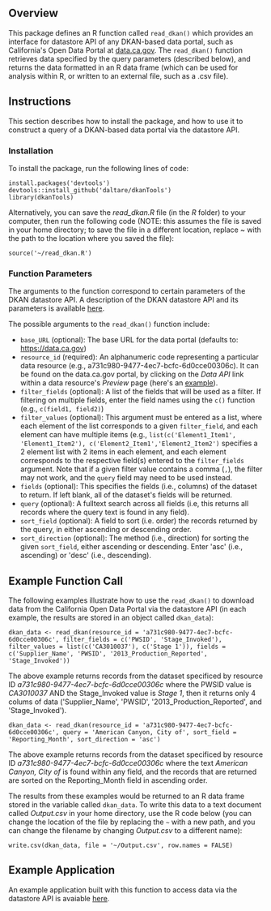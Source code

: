 ## Overview
This package defines an R function called `read_dkan()` which provides an interface for datastore API of any DKAN-based data portal, such as California's Open Data Portal at [data.ca.gov](https://data.ca.gov/). The `read_dkan()` function retrieves data specified by the query parameters (described below), and returns the data formatted in an R data frame (which can be used for analysis within R, or written to an external file, such as a .csv file).

## Instructions
This section describes how to install the package, and how to use it to construct a query of a DKAN-based data portal via the datastore API.

### Installation
To install the package, run the following lines of code:
``` 
install.packages('devtools')
devtools::install_github('daltare/dkanTools')
library(dkanTools)
```

Alternatively, you can save the *read_dkan.R* file (in the *R* folder) to your computer, then run the following code (NOTE: this assumes the file is saved in your home directory; to save the file in a different location, replace ~ with the path to the location where you saved the file):
```
source('~/read_dkan.R')
```

### Function Parameters
The arguments to the function correspond to certain parameters of the DKAN datastore API. A description of the DKAN datastore API and its parameters is available [here](http://dkan.readthedocs.io/en/latest/apis/datastore-api.html).

The possible arguments to the `read_dkan()` function include:
* `base_URL` (optional): The base URL for the data portal (defaults to: https://data.ca.gov)
* `resource_id` (required): An alphanumeric code representing a particular data resource (e.g., a731c980-9477-4ec7-bcfc-6d0cce00306c). It can be found on the data.ca.gov portal, by clicking on the *Data API* link within a data resource's *Preview* page (here's an [example](https://data.ca.gov/node/1801/api)).
* `filter_fields` (optional): A list of the fields that will be used as a filter. If filtering on multiple fields, enter the field names using the `c()` function (e.g., `c(field1, field2)`)
* `filter_values` (optional):  This argument must be entered as a list, where each element of the list corresponds to a given `filter_field`, and each element can have multiple items (e.g., `list(c('Element1_Item1', 'Element1_Item2'), c('Element2_Item1','Element2_Item2')` specifies a 2 element list with 2 items in each element, and each element corresponds to the respective field(s) entered to the `filter_fields` argument. Note that if a given filter value contains a comma (`,`), the filter may not work, and the `query` field may need to be used instead.
* `fields` (optional): This specifies the fields (i.e., columns) of the dataset to return. If left blank, all of the dataset's fields will be returned.
* `query` (optional): A fulltext search across all fields (i.e, this returns all records where the query text is found in any field).
* `sort_field` (optional): A field to sort (i.e. order) the records returned by the query, in either ascending or descending order.
* `sort_direction` (optional): The method (i.e., direction) for sorting the given `sort_field`, either ascending or descending. Enter 'asc' (i.e., ascending) or 'desc' (i.e., descending).

## Example Function Call
The following examples illustrate how to use the `read_dkan()` to download data from the California Open Data Portal via the datastore API (in each example, the results are stored in an object called `dkan_data`):

```
dkan_data <- read_dkan(resource_id = 'a731c980-9477-4ec7-bcfc-6d0cce00306c', filter_fields = c('PWSID', 'Stage_Invoked'), filter_values = list(c('CA3010037'), c('Stage 1')), fields = c('Supplier_Name', 'PWSID', '2013_Production_Reported', 'Stage_Invoked'))
```

The above example returns records from the dataset specificed by resource ID *a731c980-9477-4ec7-bcfc-6d0cce00306c* where the PWSID value is *CA3010037* AND the Stage_Invoked value is *Stage 1*, then it returns only 4 colums of data ('Supplier_Name', 'PWSID', '2013_Production_Reported', and 'Stage_Invoked').

```
dkan_data <- read_dkan(resource_id = 'a731c980-9477-4ec7-bcfc-6d0cce00306c', query = 'American Canyon, City of', sort_field = 'Reporting_Month', sort_direction = 'asc')
```

The above example returns records from the dataset specificed by resource ID *a731c980-9477-4ec7-bcfc-6d0cce00306c* where the text *American Canyon, City of* is found within any field, and the records that are returned are sorted on the Reporting_Month field in ascending order.

The results from these examples would be returned to an R data frame stored in the variable called `dkan_data`. To write this data to a text document called *Output.csv* in your home directory, use the R code below (you can change the location of the file by replacing the `~` with a new path, and you can change the filename by changing *Output.csv* to a different name):

`write.csv(dkan_data, file = '~/Output.csv', row.names = FALSE)`

## Example Application
An example application built with this function to access data via the datastore API is avaiable [here](https://daltare.shinyapps.io/dkan_datastore_api_example/).
